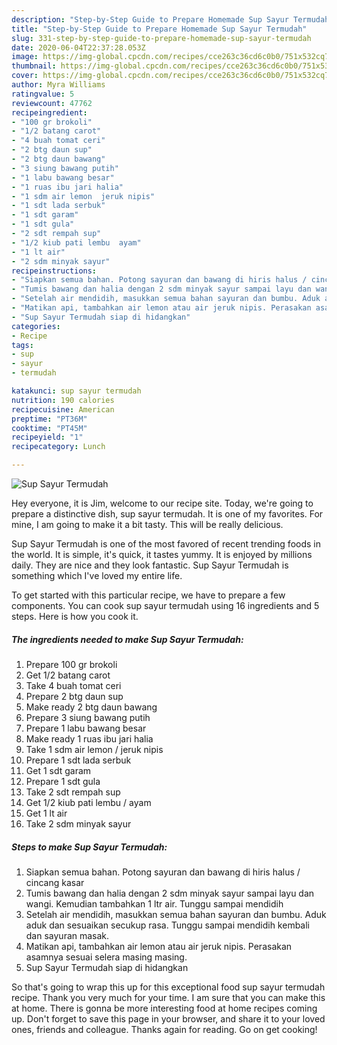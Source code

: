 ```yaml
---
description: "Step-by-Step Guide to Prepare Homemade Sup Sayur Termudah"
title: "Step-by-Step Guide to Prepare Homemade Sup Sayur Termudah"
slug: 331-step-by-step-guide-to-prepare-homemade-sup-sayur-termudah
date: 2020-06-04T22:37:28.053Z
image: https://img-global.cpcdn.com/recipes/cce263c36cd6c0b0/751x532cq70/sup-sayur-termudah-resipi-foto-utama.jpg
thumbnail: https://img-global.cpcdn.com/recipes/cce263c36cd6c0b0/751x532cq70/sup-sayur-termudah-resipi-foto-utama.jpg
cover: https://img-global.cpcdn.com/recipes/cce263c36cd6c0b0/751x532cq70/sup-sayur-termudah-resipi-foto-utama.jpg
author: Myra Williams
ratingvalue: 5
reviewcount: 47762
recipeingredient:
- "100 gr brokoli"
- "1/2 batang carot"
- "4 buah tomat ceri"
- "2 btg daun sup"
- "2 btg daun bawang"
- "3 siung bawang putih"
- "1 labu bawang besar"
- "1 ruas ibu jari halia"
- "1 sdm air lemon  jeruk nipis"
- "1 sdt lada serbuk"
- "1 sdt garam"
- "1 sdt gula"
- "2 sdt rempah sup"
- "1/2 kiub pati lembu  ayam"
- "1 lt air"
- "2 sdm minyak sayur"
recipeinstructions:
- "Siapkan semua bahan. Potong sayuran dan bawang di hiris halus / cincang kasar"
- "Tumis bawang dan halia dengan 2 sdm minyak sayur sampai layu dan wangi. Kemudian tambahkan 1 ltr air. Tunggu sampai mendidih"
- "Setelah air mendidih, masukkan semua bahan sayuran dan bumbu. Aduk aduk dan sesuaikan secukup rasa. Tunggu sampai mendidih kembali dan sayuran masak."
- "Matikan api, tambahkan air lemon atau air jeruk nipis. Perasakan asamnya sesuai selera masing masing."
- "Sup Sayur Termudah siap di hidangkan"
categories:
- Recipe
tags:
- sup
- sayur
- termudah

katakunci: sup sayur termudah 
nutrition: 190 calories
recipecuisine: American
preptime: "PT36M"
cooktime: "PT45M"
recipeyield: "1"
recipecategory: Lunch

---
```



![Sup Sayur Termudah](https://img-global.cpcdn.com/recipes/cce263c36cd6c0b0/751x532cq70/sup-sayur-termudah-resipi-foto-utama.jpg)

Hey everyone, it is Jim, welcome to our recipe site. Today, we're going to prepare a distinctive dish, sup sayur termudah. It is one of my favorites. For mine, I am going to make it a bit tasty. This will be really delicious.

Sup Sayur Termudah is one of the most favored of recent trending foods in the world. It is simple, it's quick, it tastes yummy. It is enjoyed by millions daily. They are nice and they look fantastic. Sup Sayur Termudah is something which I've loved my entire life.




To get started with this particular recipe, we have to prepare a few components. You can cook sup sayur termudah using 16 ingredients and 5 steps. Here is how you cook it.

<!--inarticleads1-->

##### The ingredients needed to make Sup Sayur Termudah:

1. Prepare 100 gr brokoli
1. Get 1/2 batang carot
1. Take 4 buah tomat ceri
1. Prepare 2 btg daun sup
1. Make ready 2 btg daun bawang
1. Prepare 3 siung bawang putih
1. Prepare 1 labu bawang besar
1. Make ready 1 ruas ibu jari halia
1. Take 1 sdm air lemon / jeruk nipis
1. Prepare 1 sdt lada serbuk
1. Get 1 sdt garam
1. Prepare 1 sdt gula
1. Take 2 sdt rempah sup
1. Get 1/2 kiub pati lembu / ayam
1. Get 1 lt air
1. Take 2 sdm minyak sayur




<!--inarticleads2-->

##### Steps to make Sup Sayur Termudah:

1. Siapkan semua bahan. Potong sayuran dan bawang di hiris halus / cincang kasar
1. Tumis bawang dan halia dengan 2 sdm minyak sayur sampai layu dan wangi. Kemudian tambahkan 1 ltr air. Tunggu sampai mendidih
1. Setelah air mendidih, masukkan semua bahan sayuran dan bumbu. Aduk aduk dan sesuaikan secukup rasa. Tunggu sampai mendidih kembali dan sayuran masak.
1. Matikan api, tambahkan air lemon atau air jeruk nipis. Perasakan asamnya sesuai selera masing masing.
1. Sup Sayur Termudah siap di hidangkan




So that's going to wrap this up for this exceptional food sup sayur termudah recipe. Thank you very much for your time. I am sure that you can make this at home. There is gonna be more interesting food at home recipes coming up. Don't forget to save this page in your browser, and share it to your loved ones, friends and colleague. Thanks again for reading. Go on get cooking!

